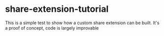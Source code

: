 # share-extension-tutorial

This is a simple test to show how a custom share extension can be built. 
It's a proof of concept, code is largely improvable
